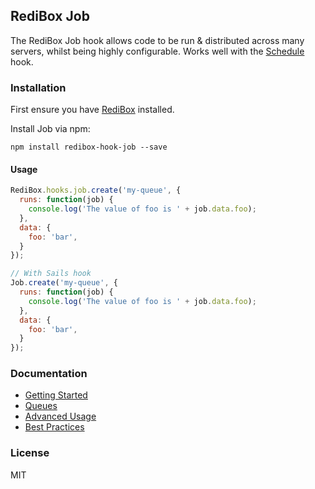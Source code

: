 ## RediBox Job

The RediBox Job hook allows code to be run & distributed across many servers, whilst being highly configurable. Works well with the [Schedule](https://github.com/redibox/schedule) hook.

### Installation

First ensure you have [RediBox](https://github.com/redibox/core) installed.

Install Job via npm: 

`npm install redibox-hook-job --save`

#### Usage

```javascript
RediBox.hooks.job.create('my-queue', {
  runs: function(job) {
    console.log('The value of foo is ' + job.data.foo);
  },
  data: {
    foo: 'bar',
  }
});

// With Sails hook
Job.create('my-queue', {
  runs: function(job) {
    console.log('The value of foo is ' + job.data.foo);
  },
  data: {
    foo: 'bar',
  }
});
```

### Documentation

- [Getting Started](https://github.com/redibox/job/blob/master/docs/getting-started.md)
- [Queues](https://github.com/redibox/job/blob/master/docs/queues.md)
- [Advanced Usage](https://github.com/redibox/job/blob/master/docs/advanced-usage.md)
- [Best Practices](https://github.com/redibox/job/blob/master/docs/best-practices.md)

### License

MIT
